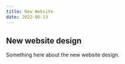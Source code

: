 ```yaml
---
title: New Website
date: 2022-06-13
---
```


## New website design

Something here about the new website design.
